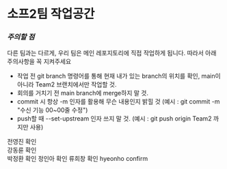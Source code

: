 # 소프2팀 작업공간

### *주의할 점* 
다른 팀과는 다르게, 우리 팀은 메인 레포지토리에 직접 작업하게 됩니다. 따라서 아래 주의사항을 꼭 지켜주세요
- 작업 전 git branch 명령어를 통해 현재 내가 있는 branch의 위치를 확인, main이 아니라 Team2 브랜치에서만 작업할 것. 
- 회의를 거치기 전 main branch에 merge하지 말 것.  
- commit 시 항상 -m 인자를 활용해 무슨 내용인지 밝힐 것 (예시 : git commit -m "수신 기능 00~00줄 수정")
- push할 때 --set-upstream 인자 쓰지 말 것. (예시 : git push origin Team2 까지만 사용)


전영진 확인  
강동륜 확인  
박정환 확인 
정인아 확인
류희창 확인
hyeonho confirm